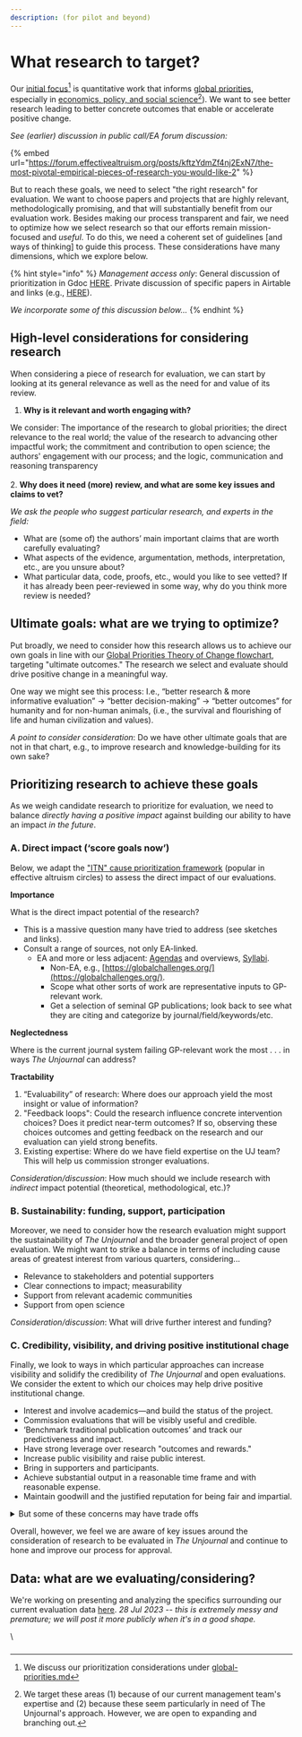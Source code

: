 ```yaml
---
description: (for pilot and beyond)
---
```


# What research to target?

Our [initial focus](#user-content-fn-1)[^1] is quantitative work that informs [global priorities](../../the-field-and-ea-gp-research.md), especially in [economics, policy, and social science](#user-content-fn-2)[^2]). We want to see better research leading to better concrete outcomes that enable or accelerate positive change.

_See (earlier) discussion in public call/EA forum discussion:_

{% embed url="https://forum.effectivealtruism.org/posts/kftzYdmZf4nj2ExN7/the-most-pivotal-empirical-pieces-of-research-you-would-like-2" %}

But to reach these goals, we need to select "the right research" for evaluation. We want to choose papers and projects that are highly relevant, methodologically promising, and that will substantially benefit from our evaluation work. Besides making our process transparent and fair, we need to optimize how we select research so that our efforts remain mission-focused and _useful_. To do this, we need a coherent set of guidelines \[and ways of thinking] to guide this process. These considerations have many dimensions, which we explore below.

{% hint style="info" %}
_Management access only_: General discussion of prioritization in Gdoc [HERE](https://docs.google.com/document/d/1Ei-3t2bUazjlBOIg8chLxOrz\_sXl\_osAzrLU4hO1wDk/edit). Private discussion of specific papers in Airtable and links (e.g., [HERE](https://docs.google.com/document/d/14HXHQTqwJ5VOw-SBoJD8Sd3jathdO9geKdmhdOOx\_Gw/edit)).

_We incorporate some of this discussion below..._
{% endhint %}

## High-level considerations for considering research

When considering a piece of research for evaluation, we can start by looking at its general relevance as well as the need for and value of its review.&#x20;

1. **Why is it relevant and worth engaging with?**

We consider: The importance of the research to global priorities; the direct relevance to the real world; the value of the research to advancing other impactful work; the commitment and contribution to open science; the authors' engagement with our process; and the logic, communication and reasoning transparency\
\
2\. **Why does it need (more) review, and what are some key issues and claims to vet?**

_We ask the people who suggest particular research, and experts in the field:_

* What are (some of) the authors’ main important claims that are worth carefully evaluating?
* What aspects of the evidence, argumentation, methods, interpretation, etc., are you unsure about?
* What particular data, code, proofs, etc., would you like to see vetted? If it has already been peer-reviewed in some way, why do you think more review is needed?

## Ultimate goals: what are we trying to optimize?&#x20;

Put broadly, we need to consider how this research allows us to achieve our own goals in line with our [Global Priorities Theory of Change flowchart](https://effective-giving-marketing.gitbook.io/unjournal-x-ea-and-global-priorities-research/benefits-and-features/global-priorities-theory-of-change), targeting "ultimate outcomes." The research we select and evaluate should drive positive change in a meaningful way.

&#x20;One way we might see this process:  I.e., “better research & more informative evaluation” → “better decision-making” → “better outcomes” for humanity and for non-human animals, (i.e., the survival and flourishing of life and human civilization and values).

_A point to consider consideration_: Do we have other ultimate goals that are not in that chart, e.g., to improve research and knowledge-building for its own sake?



## Prioritizing research to achieve these goals

As we weigh candidate research to prioritize for evaluation, we need to balance _directly having a positive impact_ against building our ability to have an impact _in the future_. &#x20;

### A. Direct impact (‘score goals now’)

Below, we adapt the ["ITN" cause prioritization framework](https://forum.effectivealtruism.org/topics/itn-framework) (popular in effective altruism circles) to assess the direct impact of our evaluations.

**Importance**&#x20;

What is the direct impact potential of the research?

* This is a massive question many have tried to address (see sketches and links).
* Consult a range of sources, not only EA-linked.
  * EA and more or less adjacent:  [Agendas](https://effective-giving-marketing.gitbook.io/the-unjournal-project-and-communication-space/the-field-and-ea-gp-research/what-is-ea-gp-relevant-research) and overviews, [Syllabi](https://effective-giving-marketing.gitbook.io/economics-for-ea-and-vice-versa/existing-resources-programs-examples).
    * Non-EA, e.g., [https://globalchallenges.org/](https://globalchallenges.org/).
    * Scope what other sorts of work are representative inputs to GP-relevant work.&#x20;
    * Get a selection of seminal GP publications; look back to see what they are citing and categorize by journal/field/keywords/etc.&#x20;

**Neglectedness**&#x20;

Where is the current journal system failing GP-relevant work the most . . . in ways _The Unjournal_ can address?

**Tractability**

1. “Evaluability” of research: Where does our approach yield the most insight or value of information?
2. "Feedback loops": Could the research influence concrete intervention choices? Does it predict near-term outcomes? If so, observing these choices outcomes and getting feedback on the research and our evaluation can yield strong benefits.&#x20;
3. Existing expertise: Where do we have field expertise on the UJ team? This will help us commission stronger evaluations.

_Consideration/discussion_: How much should we include research with _indirect_ impact potential (theoretical, methodological, etc.)?

### B. Sustainability: funding, support, participation

Moreover, we need to consider how the research evaluation might support the sustainability of _The Unjournal_ and the broader general project of open evaluation. We might want to strike a balance in terms of including cause areas of greatest interest from various quarters, considering...

* Relevance to stakeholders and potential supporters
* Clear connections to impact; measurability
* Support from relevant academic communities
* Support from open science

_Consideration/discussion_: What will drive further interest and funding?&#x20;

### C. Credibility, visibility, and driving positive institutional chage

Finally, we look to ways in which particular approaches can increase visibility and solidify the credibility of _The Unjournal_ and open evaluations. We consider the extent to which our choices may help drive positive institutional change.

* Interest and involve academics—and build the status of the project.
* Commission evaluations that will be visibly useful and credible.
* ‘Benchmark traditional publication outcomes’ and track our predictiveness and impact.
* Have strong leverage over research "outcomes and rewards."
* Increase public visibility and raise public interest.
* Bring in supporters and participants.
* Achieve substantial output in a reasonable time frame and with reasonable expense.
* Maintain goodwill and the justified reputation for being fair and impartial.

<details>

<summary>But some of these concerns may have trade offs</summary>

We are aware of possible pitfalls of some elements of our vision.

We’ve discussed a second "non-academic, high-impact policy work" track for evaluation. This may have direct impact and please SFF funders, but may distract us from changing academic systems, and may cost us status in academia (if not done carefully).&#x20;

A focus on topics perceived as niche (e.g., the economics and game theory of AI governance and AI safety) may bring a similar tradeoff.

On the other hand, perhaps a focus on behavioral and experimental economics would generate lots of academic interest and participants; this could help us benchmark our evaluations, etc.; but this may also be less directly impactful.

Giving managers autonomy and pushing forward quickly may bring the risk of perceived favoritism; a rule-based systematic approach to choosing papers to evaluate might be slower and less interesting for managers. However, it might be seen as fairer (and it might enable better measurement of our impact).

</details>

Overall, however, we feel we are aware of key issues around the consideration of research to be evaluated in _The Unjournal_ and continue to hone and improve our process for approval.

## Data:  what are we evaluating/considering?

We're working on presenting and analyzing the specifics surrounding our current evaluation data [here](https://unjournal.github.io/unjournaldata/chapters/evaluation\_data.html). _28 Jul 2023 -- this is extremely messy and premature; we will post it more publicly when it's in a good shape._



\




###

[^1]: We discuss our prioritization considerations under [global-priorities.md](../../faq-interaction/global-priorities.md "mention")

[^2]: We target these areas (1) because of our current management team's expertise and (2) because these seem particularly in need of The Unjournal's approach. However, we are open to expanding and branching out.

